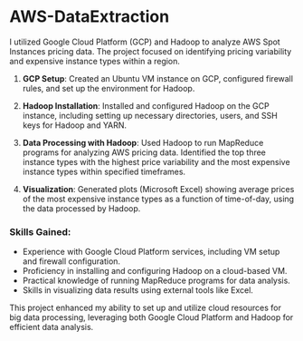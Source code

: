 # AWS-DataExtraction
I utilized Google Cloud Platform (GCP) and Hadoop to analyze AWS Spot Instances pricing data. The project focused on identifying pricing variability and expensive instance types within a region.

1. **GCP Setup**: Created an Ubuntu VM instance on GCP, configured firewall rules, and set up the environment for Hadoop.

2. **Hadoop Installation**: Installed and configured Hadoop on the GCP instance, including setting up necessary directories, users, and SSH keys for Hadoop and YARN.

3. **Data Processing with Hadoop**: Used Hadoop to run MapReduce programs for analyzing AWS pricing data. Identified the top three instance types with the highest price variability and the most expensive instance types within specified timeframes.

4. **Visualization**: Generated plots (Microsoft Excel) showing average prices of the most expensive instance types as a function of time-of-day, using the data processed by Hadoop.

### Skills Gained:
- Experience with Google Cloud Platform services, including VM setup and firewall configuration.
- Proficiency in installing and configuring Hadoop on a cloud-based VM.
- Practical knowledge of running MapReduce programs for data analysis.
- Skills in visualizing data results using external tools like Excel.

This project enhanced my ability to set up and utilize cloud resources for big data processing, leveraging both Google Cloud Platform and Hadoop for efficient data analysis.
